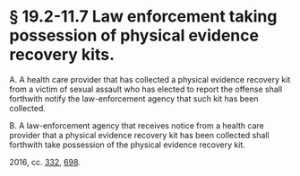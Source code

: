 # § 19.2-11.7 Law enforcement taking possession of physical evidence recovery kits.

<p>A. A health care provider that has collected a physical evidence recovery kit from a victim of sexual assault who has elected to report the offense shall forthwith notify the law-enforcement agency that such kit has been collected.</p><p>B. A law-enforcement agency that receives notice from a health care provider that a physical evidence recovery kit has been collected shall forthwith take possession of the physical evidence recovery kit.</p><p>2016, cc. <a href='http://lis.virginia.gov/cgi-bin/legp604.exe?161+ful+CHAP0332'>332</a>, <a href='http://lis.virginia.gov/cgi-bin/legp604.exe?161+ful+CHAP0698'>698</a>.</p>